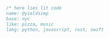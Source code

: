 # 
```swift
/* here lies lit code
name: @yieldsimp
base: nyc
like: pizza, music
lang: python, javascript, rust, swift
```

<!---
yieldsimp/yieldsimp is a ✨ special ✨ repository because its `README.md` (this file) appears on your GitHub profile.
You can click the Preview link to take a look at your changes.
--->
